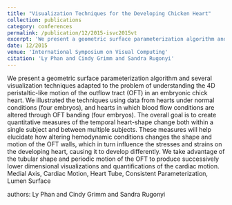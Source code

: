 ```yaml
---
title: "Visualization Techniques for the Developing Chicken Heart"
collection: publications
category: conferences
permalink: /publication/12/2015-isvc2015vt
excerpt: 'We present a geometric surface parameterization algorithm and several visualization techniques adapted to the problem of understanding the 4D peristaltic-like motion of the outflow tract (OFT) in an embryonic chick heart. We illustrated the techniques using data from hearts under normal conditions (four embryos),  and hearts in which blood flow conditions are altered through OFT banding (four embryos). The overall goal is to create quantitative measures of the temporal heart-shape change both within a single subject and between multiple subjects. These measures will help elucidate how altering hemodynamic conditions changes the shape and motion of the OFT walls,  which in turn influence the stresses and strains on the developing heart,  causing it to develop differently. We take advantage of the tubular shape and periodic motion of the OFT to produce successively lower dimensional visualizations and quantifications of the cardiac motion. Medial Axis,  Cardiac Motion,  Heart Tube,  Consistent Parameterization,  Lumen Surface , '
date: 12/2015
venue: 'International Symposium on Visual Computing'
citation: 'Ly Phan and Cindy Grimm and Sandra Rugonyi'
---
```

We present a geometric surface parameterization algorithm and several visualization techniques adapted to the problem of understanding the 4D peristaltic-like motion of the outflow tract (OFT) in an embryonic chick heart. We illustrated the techniques using data from hearts under normal conditions (four embryos),  and hearts in which blood flow conditions are altered through OFT banding (four embryos). The overall goal is to create quantitative measures of the temporal heart-shape change both within a single subject and between multiple subjects. These measures will help elucidate how altering hemodynamic conditions changes the shape and motion of the OFT walls,  which in turn influence the stresses and strains on the developing heart,  causing it to develop differently. We take advantage of the tubular shape and periodic motion of the OFT to produce successively lower dimensional visualizations and quantifications of the cardiac motion. Medial Axis,  Cardiac Motion,  Heart Tube,  Consistent Parameterization,  Lumen Surface 

authors: Ly Phan and Cindy Grimm and Sandra Rugonyi